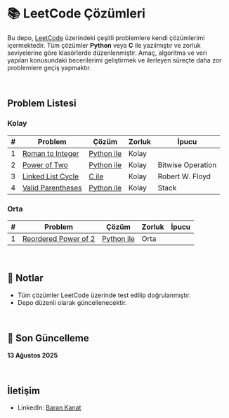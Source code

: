 # 📚 LeetCode Çözümleri

Bu depo, [LeetCode](https://leetcode.com/) üzerindeki çeşitli problemlere kendi çözümlerimi içermektedir. Tüm çözümler **Python** veya **C** ile yazılmıştır ve zorluk seviyelerine göre klasörlerde düzenlenmiştir. Amaç, algoritma ve veri yapıları konusundaki becerilerimi geliştirmek ve ilerleyen süreçte daha zor problemlere geçiş yapmaktır.


<br>

## Problem Listesi

### Kolay
| # | Problem | Çözüm | Zorluk | İpucu |
|---|---------|-------|--------|-------|
| 1 | [Roman to Integer](https://leetcode.com/problems/roman-to-integer/) | [Python ile](Easy/roman-to-integer.py) | Kolay | |
| 2 | [Power of Two](https://leetcode.com/problems/power-of-two/) | [Python ile](Easy/PowerofTwo.py) | Kolay | Bitwise Operation |
| 3 | [Linked List Cycle](https://leetcode.com/problems/linked-list-cycle) | [C ile](Easy/LinkedListCycle.c) | Kolay | Robert W. Floyd |
| 4 | [Valid Parentheses](https://leetcode.com/problems/valid-parentheses/) | [Python ile](Easy/valid-parentheses.py) | Kolay | Stack |

### Orta
| # | Problem | Çözüm | Zorluk | İpucu |
|---|---------|-------|--------|-------|
| 1 | [Reordered Power of 2](https://leetcode.com/problems/reordered-power-of-2/) | [Python ile](Medium/reordered-power-of-2.py) | Orta | | 

<br>

## 📌 Notlar
- Tüm çözümler LeetCode üzerinde test edilip doğrulanmıştır.
- Depo düzenli olarak güncellenecektir.

<br>

## 📅 Son Güncelleme
**13 Ağustos 2025**


<br>

## İletişim
- LinkedIn: [Baran Kanat](https://www.linkedin.com/in/baran-kanat)
